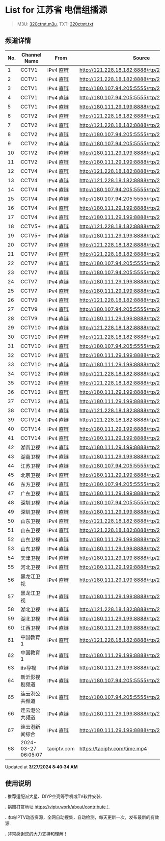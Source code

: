 # List for **江苏省 电信组播源**

> M3U: [320ctmt.m3u](/320ctmt.m3u), TXT: [320ctmt.txt](/txt/320ctmt.txt)

## 频道详情

| No. | Channel Name | From | Source |
| --- | ------------ | ---- | ------ |
| 1 | CCTV1 | IPv4 直链 | <http://121.228.18.182:8888/rtp/239.49.8.129:6000> |
| 2 | CCTV1 | IPv4 直链 | <http://121.228.18.182:8888/rtp/239.49.8.19:9614> |
| 3 | CCTV1 | IPv4 直链 | <http://180.107.94.205:5555/rtp/239.49.8.129:6000> |
| 4 | CCTV1 | IPv4 直链 | <http://180.107.94.205:5555/rtp/239.49.8.19:9614> |
| 5 | CCTV1 | IPv4 直链 | <http://180.111.29.199:8888/rtp/239.49.8.129:6000> |
| 6 | CCTV2 | IPv4 直链 | <http://121.228.18.182:8888/rtp/239.49.8.130:6000> |
| 7 | CCTV2 | IPv4 直链 | <http://121.228.18.182:8888/rtp/239.49.8.50:9802> |
| 8 | CCTV2 | IPv4 直链 | <http://180.107.94.205:5555/rtp/239.49.8.130:6000> |
| 9 | CCTV2 | IPv4 直链 | <http://180.107.94.205:5555/rtp/239.49.8.50:9802> |
| 10 | CCTV2 | IPv4 直链 | <http://180.111.29.199:8888/rtp/239.49.8.130:6000> |
| 11 | CCTV2 | IPv4 直链 | <http://180.111.29.199:8888/rtp/239.49.8.50:9802> |
| 12 | CCTV4 | IPv4 直链 | <http://121.228.18.182:8888/rtp/239.49.8.131:6000> |
| 13 | CCTV4 | IPv4 直链 | <http://121.228.18.182:8888/rtp/239.49.8.51:9806> |
| 14 | CCTV4 | IPv4 直链 | <http://180.107.94.205:5555/rtp/239.49.8.131:6000> |
| 15 | CCTV4 | IPv4 直链 | <http://180.107.94.205:5555/rtp/239.49.8.51:9806> |
| 16 | CCTV4 | IPv4 直链 | <http://180.111.29.199:8888/rtp/239.49.8.131:6000> |
| 17 | CCTV4 | IPv4 直链 | <http://180.111.29.199:8888/rtp/239.49.8.51:9806> |
| 18 | CCTV5+ | IPv4 直链 | <http://121.228.18.182:8888/rtp/239.49.8.18:9610> |
| 19 | CCTV5+ | IPv4 直链 | <http://180.111.29.199:8888/rtp/239.49.8.18:9610> |
| 20 | CCTV7 | IPv4 直链 | <http://121.228.18.182:8888/rtp/239.49.8.132:6000> |
| 21 | CCTV7 | IPv4 直链 | <http://121.228.18.182:8888/rtp/239.49.8.52:9810> |
| 22 | CCTV7 | IPv4 直链 | <http://180.107.94.205:5555/rtp/239.49.8.132:6000> |
| 23 | CCTV7 | IPv4 直链 | <http://180.107.94.205:5555/rtp/239.49.8.52:9810> |
| 24 | CCTV7 | IPv4 直链 | <http://180.111.29.199:8888/rtp/239.49.8.132:6000> |
| 25 | CCTV7 | IPv4 直链 | <http://180.111.29.199:8888/rtp/239.49.8.52:9810> |
| 26 | CCTV9 | IPv4 直链 | <http://121.228.18.182:8888/rtp/239.49.8.53:9814> |
| 27 | CCTV9 | IPv4 直链 | <http://180.107.94.205:5555/rtp/239.49.8.53:9814> |
| 28 | CCTV9 | IPv4 直链 | <http://180.111.29.199:8888/rtp/239.49.8.53:9814> |
| 29 | CCTV10 | IPv4 直链 | <http://121.228.18.182:8888/rtp/239.49.8.134:6000> |
| 30 | CCTV10 | IPv4 直链 | <http://121.228.18.182:8888/rtp/239.49.8.54:9818> |
| 31 | CCTV10 | IPv4 直链 | <http://180.107.94.205:5555/rtp/239.49.8.54:9818> |
| 32 | CCTV10 | IPv4 直链 | <http://180.111.29.199:8888/rtp/239.49.8.134:6000> |
| 33 | CCTV10 | IPv4 直链 | <http://180.111.29.199:8888/rtp/239.49.8.54:9818> |
| 34 | CCTV12 | IPv4 直链 | <http://121.228.18.182:8888/rtp/239.49.8.135:6000> |
| 35 | CCTV12 | IPv4 直链 | <http://121.228.18.182:8888/rtp/239.49.8.55:9822> |
| 36 | CCTV12 | IPv4 直链 | <http://180.111.29.199:8888/rtp/239.49.8.135:6000> |
| 37 | CCTV12 | IPv4 直链 | <http://180.111.29.199:8888/rtp/239.49.8.55:9822> |
| 38 | CCTV14 | IPv4 直链 | <http://121.228.18.182:8888/rtp/239.49.8.136:6000> |
| 39 | CCTV14 | IPv4 直链 | <http://121.228.18.182:8888/rtp/239.49.8.56:9826> |
| 40 | CCTV14 | IPv4 直链 | <http://180.111.29.199:8888/rtp/239.49.8.136:6000> |
| 41 | CCTV14 | IPv4 直链 | <http://180.111.29.199:8888/rtp/239.49.8.56:9826> |
| 42 | 湖南卫视 | IPv4 直链 | <http://180.111.29.199:8888/rtp/239.49.8.12:9418> |
| 43 | 湖南卫视 | IPv4 直链 | <http://180.111.29.199:8888/rtp/239.49.8.142:6000> |
| 44 | 江苏卫视 | IPv4 直链 | <http://180.107.94.205:5555/rtp/239.49.8.16:9602> |
| 45 | 北京卫视 | IPv4 直链 | <http://180.111.29.199:8888/rtp/239.49.8.141:6000> |
| 46 | 东方卫视 | IPv4 直链 | <http://180.107.94.205:5555/rtp/239.49.8.140:6000> |
| 47 | 广东卫视 | IPv4 直链 | <http://180.111.29.199:8888/rtp/239.49.8.13:9422> |
| 48 | 深圳卫视 | IPv4 直链 | <http://180.107.94.205:5555/rtp/239.49.8.145:6000> |
| 49 | 深圳卫视 | IPv4 直链 | <http://180.111.29.199:8888/rtp/239.49.8.145:6000> |
| 50 | 山东卫视 | IPv4 直链 | <http://121.228.18.182:8888/rtp/239.49.8.146:6000> |
| 51 | 山东卫视 | IPv4 直链 | <http://121.228.18.182:8888/rtp/239.49.8.7:9306> |
| 52 | 山东卫视 | IPv4 直链 | <http://180.111.29.199:8888/rtp/239.49.8.146:6000> |
| 53 | 山东卫视 | IPv4 直链 | <http://180.111.29.199:8888/rtp/239.49.8.7:9306> |
| 54 | 天津卫视 | IPv4 直链 | <http://180.111.29.199:8888/rtp/239.49.8.35:8620> |
| 55 | 河北卫视 | IPv4 直链 | <http://180.111.29.199:8888/rtp/239.49.8.114:8000> |
| 56 | 黑龙江卫视 | IPv4 直链 | <http://180.111.29.199:8888/rtp/239.49.8.144:6000> |
| 57 | 黑龙江卫视 | IPv4 直链 | <http://180.111.29.199:8888/rtp/239.49.8.14:9426> |
| 58 | 湖北卫视 | IPv4 直链 | <http://121.228.18.182:8888/rtp/239.49.8.8:9632> |
| 59 | 湖北卫视 | IPv4 直链 | <http://180.111.29.199:8888/rtp/239.49.8.147:6000> |
| 60 | 江西卫视 | IPv4 直链 | <http://180.111.29.199:8888/rtp/239.49.8.111:8000> |
| 61 | 中国教育1 | IPv4 直链 | <http://121.228.18.182:8888/rtp/239.49.8.115:8000> |
| 62 | 中国教育1 | IPv4 直链 | <http://180.111.29.199:8888/rtp/239.49.8.115:8000> |
| 63 | itv导视 | IPv4 直链 | <http://180.111.29.199:8888/rtp/239.49.8.34:8612> |
| 64 | 新沂影视剧频道 | IPv4 直链 | <http://180.107.94.205:5555/rtp/239.49.0.125:8000> |
| 65 | 连云港公共频道 | IPv4 直链 | <http://180.107.94.205:5555/rtp/239.49.0.188:8000> |
| 66 | 连云港公共频道 | IPv4 直链 | <http://180.111.29.199:8888/rtp/239.49.0.188:8000> |
| 67 | 连云港新闻综合 | IPv4 直链 | <http://180.111.29.199:8888/rtp/239.49.0.186:8000> |
| 68 | 2024-03-27 06:05:07 | taoiptv.com | <https://taoiptv.com/time.mp4> |

Updated at **3/27/2024 8:40:34 AM**

## 使用说明

. 推荐适配派大星、DIYP空壳等手机或TV软件安装.

. 捐赠打赏地址 https://viptv.work/about/contribute！

. 本站IPTV动态资源，全网自动搜集，自动检测，每天更新一次，发布最新的有效源.

. 非常感谢您的大力支持和理解！